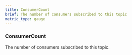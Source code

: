 ```yaml
---
title: ConsumerCount
brief: The number of consumers subscribed to this topic
metric_type: gauge
---
```

### ConsumerCount

The number of consumers subscribed to this topic.